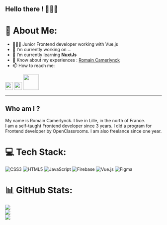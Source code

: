 ## Hello there ! 🙋🏻‍♂️

# 💫 About Me:
- 👨🏻‍💻 Junior Frontend developer working with Vue.js
- 🔭 I’m currently working on ...
- 🌱 I’m currently learning **NuxtJs**
- 📄 Know about my experiences : <a href="https://www.linkedin.com/in/romain-camerlynck-b974a6177/">Romain Camerlynck</a>
- 📫 How to reach me: 

<a href="https://www.linkedin.com/in/romain-camerlynck-b974a6177/"><img width=25 src="https://cdn.jsdelivr.net/npm/simple-icons@3.0.1/icons/linkedin.svg"></a>
<a href="https://www.instagram.com/romain_cmrlnck/"><img width=25 src="https://cdn.jsdelivr.net/npm/simple-icons@3.0.1/icons/instagram.svg"></a>
<a href="mailto:romain.camerlynck@gmail.com"><img width=50 src="https://camo.githubusercontent.com/bcc58f157219364df29952ac9d40f27bef158ff118b1016eddc5fcb2d526f259/68747470733a2f2f696d672e736869656c64732e696f2f62616467652f456d61696c2d626c75653f6c6f676f3d456d61696c266c6f676f436f6c6f723d7768697465"></a>

***
## Who am I ?
My name is Romain Camerlynck. I live in Lille, in the north of France.<br>
I am a self-taught Frontend developer since 3 years. I did a program for Frontend developer by OpenClassrooms. I am also freelance since one year.

# 💻 Tech Stack:
![CSS3](https://img.shields.io/badge/css3-%231572B6.svg?style=for-the-badge&logo=css3&logoColor=white) ![HTML5](https://img.shields.io/badge/html5-%23E34F26.svg?style=for-the-badge&logo=html5&logoColor=white) ![JavaScript](https://img.shields.io/badge/javascript-%23323330.svg?style=for-the-badge&logo=javascript&logoColor=%23F7DF1E) ![Firebase](https://img.shields.io/badge/firebase-%23039BE5.svg?style=for-the-badge&logo=firebase) ![Vue.js](https://img.shields.io/badge/vuejs-%2335495e.svg?style=for-the-badge&logo=vuedotjs&logoColor=%234FC08D) 	![Figma](https://img.shields.io/badge/figma-%23F24E1E.svg?style=for-the-badge&logo=figma&logoColor=white)

# 📊 GitHub Stats:
![](https://github-readme-stats.vercel.app/api?username=ParvaCamer&theme=dark&hide_border=false&include_all_commits=false&count_private=false)<br/>
![](https://github-readme-streak-stats.herokuapp.com/?user=ParvaCamer&theme=dark&hide_border=false)<br/>
![](https://github-readme-stats.vercel.app/api/top-langs/?username=ParvaCamer&theme=dark&hide_border=false&include_all_commits=false&count_private=false&layout=compact)
